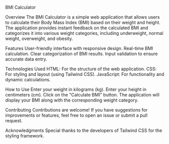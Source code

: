 BMI Calculator

Overview The BMI Calculator is a simple web application that allows users to calculate their Body Mass Index (BMI) based on their weight and height. The application provides instant feedback on the calculated BMI and categorizes it into various weight categories, including underweight, normal weight, overweight, and obesity.

Features User-friendly interface with responsive design. Real-time BMI calculation. Clear categorization of BMI results. Input validation to ensure accurate data entry.

Technologies Used HTML: For the structure of the web application. CSS: For styling and layout (using Tailwind CSS). JavaScript: For functionality and dynamic calculations.

How to Use Enter your weight in kilograms (kg). Enter your height in centimeters (cm). Click on the "Calculate BMI" button. The application will display your BMI along with the corresponding weight category.

Contributing Contributions are welcome! If you have suggestions for improvements or features, feel free to open an issue or submit a pull request.

Acknowledgments Special thanks to the developers of Tailwind CSS for the styling framework.

